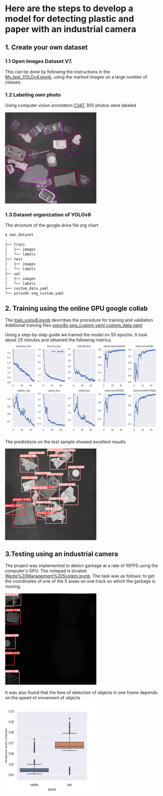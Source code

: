 # Here are the steps to develop a model for detecting plastic and paper with an industrial camera
## 1. Create your own dataset
### 1.1 Open Images Dataset V7.
This can be done by following the instructions in the [My_test_YOLOv4.ipynb](https://github.com/Anilian/my_education/blob/main/YOLO/My_test_YOLOv4.ipynb), using the marked images on a large number of classes. 
### 1.2 Labeling own photo 
Using computer vision annotation [CVAT](https://app.cvat.ai/tasks?page=1) 300 photos were labeled

<img src = "https://github.com/Anilian/Skoltech_education_projects/blob/main/IoT_waste_detection/cvat_label.png" width="300" height="300" />

### 1.3 Dataset organization of YOLOv8 ###
The structure of the google.drive file org chart

```bush                           
$ own_dataset
.
├── train
│   ├── images
│   └── labels
├── test
│   ├── images
│   └── labels
├── val
│   ├── images
│   └── labels
├── custom_data.yaml
└── yolov8x-seg_custom.yaml
```
                           
## 2. Training using the online GPU google collab
The [train_yolov8.ipynb](https://github.com/Anilian/Skoltech_education_projects/blob/main/IoT_waste_detection/train_yolov8.ipynb) describes the procedure for training and validation
Additional training files [yolov8x-seg_custom.yaml](https://github.com/Anilian/Skoltech_education_projects/blob/main/IoT_waste_detection/yolov8x-seg_custom.yaml),[custom_data.yaml](https://github.com/Anilian/Skoltech_education_projects/blob/main/IoT_waste_detection/custom_data%20(1).yaml)

Using a step-by-step guide we trained the model on 50 epochs. It took about 25 minutes and obtained the following metrics.
<img src = "https://github.com/Anilian/Skoltech_education_projects/blob/main/IoT_waste_detection/results.png" width="800" height="300" />

The predictions on the test sample showed excellent results

<img src = "https://github.com/Anilian/Skoltech_education_projects/blob/main/IoT_waste_detection/228.jpg" width="300" height="300" />

## 3.Testing using an industrial camera ##
The project was implemented to detect garbage at a rate of 10FPS using the computer's GPU. The notepad is located [Waste%20Management%20System.ipynb](https://github.com/Anilian/Skoltech_education_projects/blob/main/IoT_waste_detection/Waste%20Management%20System.ipynb). 
The task was as follows: to get the coordinates of one of the 5 areas on one track on which the garbage is moving. 

<img src="https://github.com/Anilian/Skoltech_education_projects/blob/main/IoT_waste_detection/Slow%20test.gif" alt="My Project GIF" width="300" height="300" />

It was also found that the time of detection of objects in one frame depends on the speed of movement of objects
<img src = "https://github.com/Anilian/Skoltech_education_projects/blob/main/IoT_waste_detection/Analysis%20and%20Display%20time.png" width="300" height="300" />
